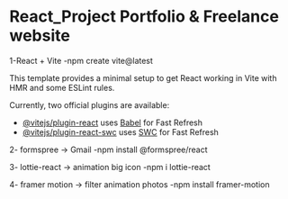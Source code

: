 # React_Project Portfolio & Freelance website

1-React + Vite
-npm create vite@latest

This template provides a minimal setup to get React working in Vite with HMR and some ESLint rules.

Currently, two official plugins are available:

- [@vitejs/plugin-react](https://github.com/vitejs/vite-plugin-react/blob/main/packages/plugin-react/README.md) uses [Babel](https://babeljs.io/) for Fast Refresh
- [@vitejs/plugin-react-swc](https://github.com/vitejs/vite-plugin-react-swc) uses [SWC](https://swc.rs/) for Fast Refresh


 2- formspree -> Gmail
  -npm install @formspree/react


3- lottie-react -> animation big icon
  -npm i lottie-react

4- framer motion -> filter animation photos
  -npm install framer-motion
